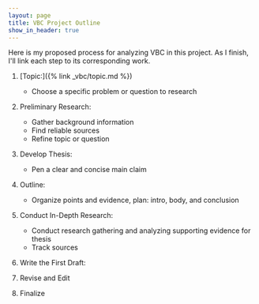 ```yaml
---
layout: page
title: VBC Project Outline
show_in_header: true
---
```

Here is my proposed process for analyzing VBC in this project. As I finish, I'll link each step to its corresponding work.

1. [Topic:]({% link _vbc/topic.md %})
    * Choose a specific problem or question to research

2. Preliminary Research:
    * Gather background information
    * Find reliable sources
    * Refine topic or question

3. Develop Thesis:
    * Pen a clear and concise main claim

4. Outline:
    * Organize points and evidence, plan: intro, body, and conclusion

5. Conduct In-Depth Research:
    * Conduct research gathering and analyzing supporting evidence for thesis
    * Track sources

6. Write the First Draft:

7. Revise and Edit

8. Finalize